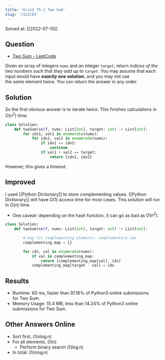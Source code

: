 ```yaml
---
title: 'Grind 75.1 Two Sum'
slug: '/322CE5'
---
```


Solved at: [[2022-07-10]]

## Question

- [Two Sum - LeetCode](https://leetcode.com/problems/two-sum/)

Given an array of integers `nums` and an integer `target`, return *indices of the two numbers such that they add up to `target`*.
You may assume that each input would have ***exactly* one solution**, and you may not use the *same* element twice.
You can return the answer in any order.

## Solution

So the first obvious answer is to iterate twice.
This finishes calculations in $O(n^2)$ time.

```python
class Solution:
    def twoSum(self, nums: List[int], target: int) -> List[int]:
        for idx1, val1 in enumerate(nums):
            for idx2, val2 in enumerate(nums):
                if idx1 == idx2:
                    continue
                if val1 + val2 == target:
                    return [idx1, idx2]
```

However, this gives a timeout.

## Improved

I used [[Python Dictionary]] to store complementing values. [[Python Dictionary]] will have $O(1)$ access time for most cases. This solution will run in $O(n)$ time.

- One caveat: depending on the hash function, it can go as bad as $O(n^2)$.

```python
class Solution:
    def twoSum(self, nums: List[int], target: int) -> List[int]:

        # map for complementing elements: complementary-idx
        complementing_map = {}

        for idx, val in enumerate(nums):
            if val in complementing_map:
                return [complementing_map[val], idx]
            complementing_map[target - val] = idx
```

## Results

- Runtime: 60 ms, faster than 97.16% of Python3 online submissions for Two Sum.
- Memory Usage: 15.4 MB, less than 14.24% of Python3 online submissions for Two Sum.

## Other Answers Online

- Sort first, $O(n \log n)$
- For all elements, $O(n)$
  - Perform binary search $O(\log n)$
- In total: $O(n \log n)$
